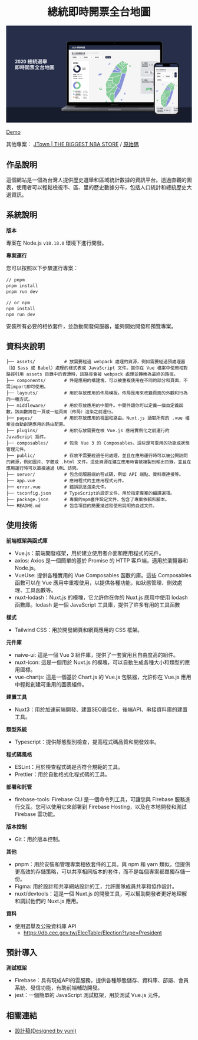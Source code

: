 <div align="center">

# 總統即時開票全台地圖

![總統即時開票全台地圖](public/images/cover.png)

</div>

[Demo](https://my-first-project-1110913.web.app/)

其他專案：
[JTown | THE BIGGEST NBA STORE](https://snowman12320.github.io/jtown-vite/#/)
 / [原始碼](https://github.com/snowman12320/F2E-nuxt3/tree/main)

## 作品說明

這個網站是一個為台灣人提供歷史選舉和區域統計數據的資訊平台。透過直觀的圖表，使用者可以輕鬆檢視市、區、里的歷史數據分布，包括人口統計和總統歷史大選資訊。

## 系統說明

**版本**

專案在 Node.js `v18.18.0` 環境下進行開發。

**專案運行**

您可以按照以下步驟運行專案：

```shell
// pnpm
pnpm install
pnpm run dev
```
```shell
// or npm
npm install
npm run dev
```

安裝所有必要的相依套件，並啟動開發伺服器，能夠開始開發和預覽專案。

## 資料夾說明

```shell
├── assets/           # 放需要經過 webpack 處理的資源，例如需要經過預處理器（如 Sass 或 Babel）處理的樣式表或 JavaScript 文件。當你在 Vue 檔案中使用相對路徑引用 assets 目錄中的資源時，該路徑會被 webpack 處理並轉換為最終的路徑。
├── components/       # 件是應用的構建塊，可以被重複使用在不同的部分和頁面，不需import即可使用。
├── layouts/          # 用於存放應用的佈局模板。佈局是用來改變頁面的外觀和行為的一種方式。
├── middleware/       # 用於存放應用的中間件。中間件讓你可以定義一個自定義函數，該函數將在一頁或一組頁面（佈局）渲染之前運行。
├── pages/            # 用於存放應用的視圖和路由。Nuxt.js 讀取所有的 .vue 檔案並自動創建應用的路由配置。
├── plugins/          # 用於存放需要在根 Vue.js 應用實例化之前運行的 JavaScript 插件。
├── composables/      # 包含 Vue 3 的 Composables，這些是可重用的功能或狀態管理元件。
├── public/           # 存放不需要經過任何處理，並且在應用運行時可以被公開訪問的資源，例如圖片、字體或 .html 文件。這些資源在建立應用時會被複製到輸出目錄，並且在應用運行時可以直接通過 URL 訪問。
├── server/           # 包含伺服器端的程式碼，例如 API 端點、資料庫連接等。
├── app.vue           # 應用程式的主應用程式元件。
├── error.vue         # 錯誤訊息渲染元件。
├── tsconfig.json     # TypeScript的設定文件，用於指定專案的編譯選項。
├── package.json      # 專案的npm套件設定文件，包含了專案依賴和腳本。
└── README.md         # 包含項目的簡要描述和使用說明的自述文件。
```

## 使用技術

**前端框架與函式庫**

- Vue.js：前端開發框架，用於建立使用者介面和應用程式的元件。
- axios: Axios 是一個簡單的基於 Promise 的 HTTP 客戶端，適用於瀏覽器和 Node.js。
- VueUse: 提供各種實用的 Vue Composables 函數的庫。這些 Composables 函數可以在 Vue 應用中重複使用，以提供各種功能，如狀態管理、側效處理、工具函數等。
- nuxt-lodash：Nuxt.js 的模塊，它允許你在你的 Nuxt.js 應用中使用 lodash 函數庫。lodash 是一個 JavaScript 工具庫，提供了許多有用的工具函數

**樣式**

- Tailwind CSS：用於開發網頁和網頁應用的 CSS 框架。

**元件庫**

- naive-ui: 這是一個 Vue 3 組件庫，提供了一套實用且自由度高的組件。
- nuxt-icon: 這是一個用於 Nuxt.js 的模塊，可以自動生成各種大小和類型的應用圖標。
- vue-chartjs: 這是一個基於 Chart.js 的 Vue.js 包裝器，允許你在 Vue.js 應用中輕鬆創建可重用的圖表組件。

**建置工具**

- Nuxt3：用於加速前端開發、建置SEO最佳化、後端API、串接資料庫的建置工具。

**類型系統**

- Typescript：提供靜態型別檢查，提高程式碼品質和開發效率。

**程式碼風格**

- ESLint：用於檢查程式碼是否符合規範的工具。
- Prettier：用於自動格式化程式碼的工具。

**部署和託管**

<!-- - gh-pages：用於將應用程式部署到 GitHub Pages，以便在線上示範和分享專案。 -->
- firebase-tools: Firebase CLI 是一個命令列工具，可讓您與 Firebase 服務進行交互。您可以使用它來部署到 Firebase Hosting，以及在本地開發和測試 Firebase 雲功能。
<!-- - vercel：用於將應用程式部署到 Vercel，以便在線上示範和分享專案。 -->

**版本控制**

- Git：用於版本控制。
  
**其他**

- pnpm：用於安裝和管理專案相依套件的工具。與 npm 和 yarn 類似，但提供更高效的存儲策略，可以共享相同版本的套件，而不是每個專案都單獨存儲一份。
- Figma: 用於設計和共享網站設計的工，允許團隊成員共享和協作設計。
- nuxt/devtools：這是一個 Nuxt.js 的開發工具，可以幫助開發者更好地理解和調試他們的 Nuxt.js 應用。
  
**資料**

- 使用選舉及公投資料庫 API
  - https://db.cec.gov.tw/ElecTable/Election?type=President

## 預計導入

**測試框架**

- Firebase：具有現成API的雲服務，提供各種靜態儲存、資料庫、部屬、會員系統、發信功能，有助前端輔助開發。
- jest：一個簡單的 JavaScript 測試框架，用於測試 Vue.js 元件。

## 相關連結

- [設計稿(Designed by yuni)](https://www.figma.com/file/Caoi6yMxwbeKMneS5tsCt6/開票地圖?type=design&node-id=66%3A3043&mode=design&t=5N4mw68gAfagODaM-1)
